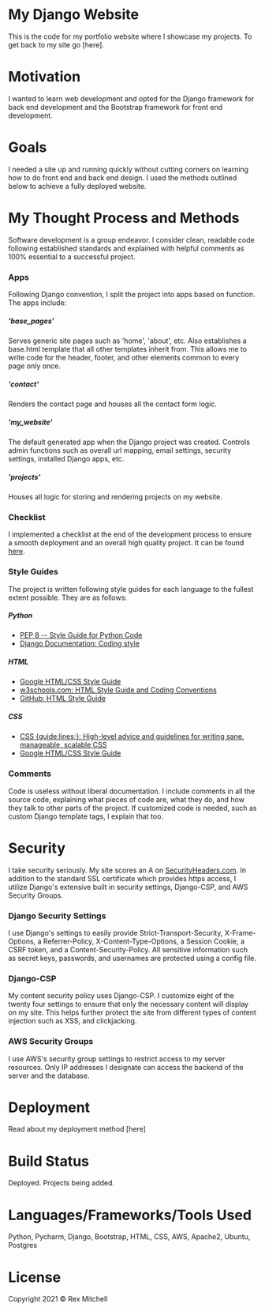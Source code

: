 # My Django Website

This is the code for my portfolio website where I showcase my projects. To get back to my site go [here].

# Motivation

I wanted to learn web development and opted for the Django framework for back end development and the Bootstrap framework for front end development.

# Goals

I needed a site up and running quickly without cutting corners on learning how to do front end and back end design. I used the methods outlined below to achieve a fully deployed website.

# My Thought Process and Methods

Software development is a group endeavor. I consider clean, readable code following established standards and explained with helpful comments as 100% essential to a successful project.

### Apps

Following Django convention, I split the project into apps based on function. The apps include:

##### 'base_pages'
Serves generic site pages such as 'home', 'about', etc. Also establishes a base.html template that all other templates inherit from. This allows me to write code for the header, footer, and other elements common to every page only once.

##### 'contact'
Renders the contact page and houses all the contact form logic.

##### 'my_website'
The default generated app when the Django project was created. Controls admin functions such as overall url mapping, email settings, security settings, installed Django apps, etc.

##### 'projects'
Houses all logic for storing and rendering projects on my website.

### Checklist
I implemented a checklist at the end of the development process to ensure a smooth deployment and an overall high quality project. It can be found [here](https://rexhmitchell.com/portfolio-project/project_checklist/).

### Style Guides
The project is written following style guides for each language to the fullest extent possible. They are as follows:

##### Python
* [PEP 8 -- Style Guide for Python Code](https://www.python.org/dev/peps/pep-0008/)
* [Django Documentation: Coding style](https://docs.djangoproject.com/en/dev/internals/contributing/writing-code/coding-style/)
##### HTML
* [Google HTML/CSS Style Guide](https://google.github.io/styleguide/htmlcssguide.html)
* [w3schools.com: HTML Style Guide and Coding Conventions](https://www.w3schools.com/html/html5_syntax.asp)
* [GitHub: HTML Style Guide](https://gist.github.com/ryansechrest/8693303)
##### CSS
* [CSS {guide:lines;}: High-level advice and guidelines for writing sane, manageable, scalable CSS](https://cssguidelin.es/)
* [Google HTML/CSS Style Guide](https://google.github.io/styleguide/htmlcssguide.html)

### Comments
Code is useless without liberal documentation. I include comments in all the source code, explaining what pieces of code are, what they do, and how they talk to other parts of the project. If customized code is needed, such as custom Django template tags, I explain that too.

# Security

I take security seriously. My site scores an A on [SecurityHeaders.com](https://securityheaders.com/?q=https%3A%2F%2Frexhmitchell.com%2F). In addition to the standard SSL certificate which provides https access, I utilize Django's extensive built in security settings, Django-CSP, and AWS Security Groups.

### Django Security Settings

I use Django's settings to easily provide Strict-Transport-Security, X-Frame-Options, a Referrer-Policy, X-Content-Type-Options, a Session Cookie, a CSRF token, and a Content-Security-Policy. All sensitive information such as secret keys, passwords, and usernames are protected using a config file.

### Django-CSP

My content security policy uses Django-CSP. I customize eight of the twenty four settings to ensure that only the necessary content will display on my site. This helps further protect the site from different types of content injection such as XSS, and clickjacking.

### AWS Security Groups

I use AWS's security group settings to restrict access to my server resources. Only IP addresses I designate can access the backend of the server and the database.

# Deployment

Read about my deployment method [here]

# Build Status

Deployed. Projects being added.

# Languages/Frameworks/Tools Used

Python, Pycharm, Django, Bootstrap, HTML, CSS, AWS, Apache2, Ubuntu, Postgres

# License

Copyright 2021 © Rex Mitchell
